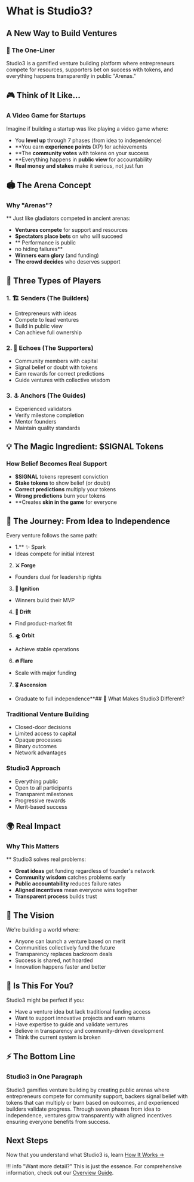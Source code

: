# What is Studio3?

## A New Way to Build Ventures

<div class="arena-card" markdown="1">

<h3>🌟 The One-Liner</h3>

Studio3 is a gamified venture building platform where entrepreneurs compete for resources, supporters bet on success with tokens, and everything happens transparently in public "Arenas."

</div>

## 🎮 Think of It Like...

### A Video Game for Startups

Imagine if building a startup was like playing a video game where:

- You **level up** through 7 phases (from idea to independence)
- **You earn **experience points**  (XP) for achievements
- **The **community votes**  with tokens on your success
- **Everything happens in **public view**  for accountability
- **Real money and stakes**  make it serious, not just fun
## 🏟️ The Arena Concept

<div class="arena-card" markdown="1">

<h3>Why "Arenas"?</h3>

** Just like gladiators competed in ancient arenas:
- **Ventures compete** for support and resources
- **Spectators place bets**  on who will succeed
- ** Performance is public
- no hiding failures**
- **Winners earn glory**  (and funding)
- **The crowd decides**  who deserves support
</div>

## 👥 Three Types of Players

### 1. 🏗️ Senders (The Builders)
- Entrepreneurs with ideas
- Compete to lead ventures
- Build in public view
- Can achieve full ownership

### 2. 📡 Echoes (The Supporters)
- Community members with capital
- Signal belief or doubt with tokens
- Earn rewards for correct predictions
- Guide ventures with collective wisdom

### 3. ⚓ Anchors (The Guides)
- Experienced validators
- Verify milestone completion
- Mentor founders
- Maintain quality standards

## 💡 The Magic Ingredient: $SIGNAL Tokens

<div class="arena-card" markdown="1">

<h3>How Belief Becomes Real Support</h3>

- **$SIGNAL** tokens represent conviction
- **Stake tokens**  to show belief (or doubt)
- **Correct predictions**  multiply your tokens
- **Wrong predictions**  burn your tokens
- **Creates **skin in the game**  for everyone
</div>

## 🔄 The Journey: From Idea to Independence

Every venture follows the same path:

- 1.** ✨ Spark
- Ideas compete for initial interest
2. **⚔️ Forge**
- Founders duel for leadership rights
3. **🚀 Ignition**
- Winners build their MVP
4. **🌊 Drift**
- Find product-market fit
5. **🛸 Orbit**
- Achieve stable operations
6. **🔥 Flare**
- Scale with major funding
7. **🎖️ Ascension**
- Graduate to full independence**## 🎯 What Makes Studio3 Different?

### Traditional Venture Building
- Closed-door decisions
- Limited access to capital
- Opaque processes
- Binary outcomes
- Network advantages

### Studio3 Approach
- Everything public
- Open to all participants
- Transparent milestones
- Progressive rewards
- Merit-based success

## 🌍 Real Impact

<div class="arena-card" markdown="1">

<h3>Why This Matters</h3>

** Studio3 solves real problems:
- **Great ideas** get funding regardless of founder's network
- **Community wisdom**  catches problems early
- **Public accountability**  reduces failure rates
- **Aligned incentives**  mean everyone wins together
- **Transparent process**  builds trust
</div>

## 🚀 The Vision

We're building a world where:

- Anyone can launch a venture based on merit
- Communities collectively fund the future
- Transparency replaces backroom deals
- Success is shared, not hoarded
- Innovation happens faster and better

## 💭 Is This For You?

Studio3 might be perfect if you:

- Have a venture idea but lack traditional funding access
- Want to support innovative projects and earn returns
- Have expertise to guide and validate ventures
- Believe in transparency and community-driven development
- Think the current system is broken

## ⚡ The Bottom Line

<div class="arena-card" markdown="1">

<h3>Studio3 in One Paragraph</h3>

Studio3 gamifies venture building by creating public arenas where entrepreneurs compete for community support, backers signal belief with tokens that can multiply or burn based on outcomes, and experienced builders validate progress. Through seven phases from idea to independence, ventures grow transparently with aligned incentives ensuring everyone benefits from success.

</div>

## Next Steps

Now that you understand what Studio3 is, learn [How It Works →](how-it-works.md)

!!! info "Want more detail?"
    This is just the essence. For comprehensive information, check out our [Overview Guide](../overview-guide/index.md).